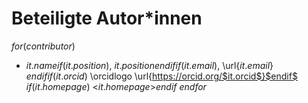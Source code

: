 <!-- Diese Datei wird automatisch überschrieben, bitte contributors.yml anpassen! -->

# Beteiligte Autor*innen

$for(contributor)$
- $it.name$$if(it.position)$, $it.position$$endif$$if(it.email)$, \url{$it.email$} $endif$$if(it.orcid)$ \orcidlogo \url{https://orcid.org/$it.orcid$}$endif$
  $if(it.homepage)$ <$it.homepage$>$endif$
$endfor$

